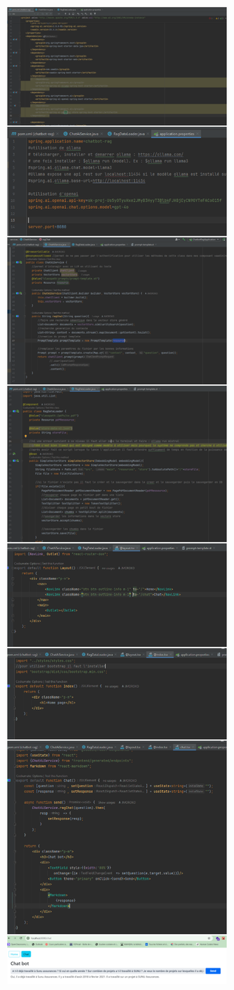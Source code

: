 <img src="data/1.png"/>
<img src="data/2.png"/>
<img src="data/3.png"/>
<img src="data/4.png"/>
<img src="data/5.png"/>
<img src="data/6.png"/>
<img src="data/7.png"/>
<img src="data/8.png"/>